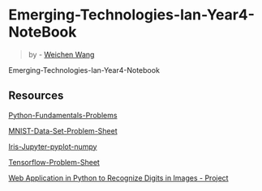 # Emerging-Technologies-Ian-Year4-NoteBook
> by - [Weichen Wang](https://w326004741.github.io/) 

Emerging-Technologies-Ian-Year4-Notebook

##  Resources
[Python-Fundamentals-Problems](https://github.com/w326004741/python-fundamentals-problems)  

[MNIST-Data-Set-Problem-Sheet](https://github.com/w326004741/MNIST-Data-Set-Problem-Sheet)  

[Iris-Jupyter-pyplot-numpy](https://github.com/w326004741/Iris-Jupyter-pyplot-numpy)  

[Tensorflow-Problem-Sheet](https://github.com/w326004741/Tensorflow-Problem-Sheet)  

[Web Application in Python to Recognize Digits in Images - Project](https://github.com/w326004741/Emerging-Technologies-Project-Year4)
